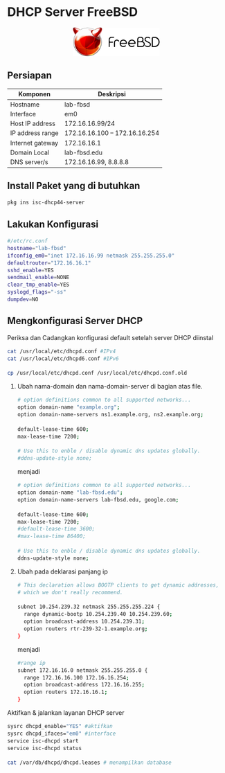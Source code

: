 # DHCP Server FreeBSD
<p align="center">
<img src="./../assets/images/logo.png" alt="Logo" style="width:200px;"/>
</p>

## Persiapan
| Komponen | Deskripsi |
| - | - |
| Hostname | lab-fbsd |
| Interface | em0 |
| Host IP address | 172.16.16.99/24 |
| IP address range | 172.16.16.100 – 172.16.16.254 |
| Internet gateway | 172.16.16.1 |
| Domain Local | lab-fbsd.edu |
| DNS server/s | 172.16.16.99, 8.8.8.8 |

## Install Paket yang di butuhkan
```sh
pkg ins isc-dhcp44-server
```
## Lakukan Konfigurasi
```sh term
#/etc/rc.conf
hostname="lab-fbsd"
ifconfig_em0="inet 172.16.16.99 netmask 255.255.255.0"
defaultrouter="172.16.16.1"
sshd_enable=YES
sendmail_enable=NONE
clear_tmp_enable=YES
syslogd_flags="-ss"
dumpdev=NO
```
## Mengkonfigurasi Server DHCP
Periksa dan Cadangkan konfigurasi default setelah server DHCP diinstal
```sh file
cat /usr/local/etc/dhcpd.conf #IPv4
cat /usr/local/etc/dhcpd6.conf #IPv6

cp /usr/local/etc/dhcpd.conf /usr/local/etc/dhcpd.conf.old
```
1. Ubah nama-domain dan nama-domain-server di bagian atas file.
    ```sh file
    # option definitions common to all supported networks...
    option domain-name "example.org";
    option domain-name-servers ns1.example.org, ns2.example.org;

    default-lease-time 600;
    max-lease-time 7200;

    # Use this to enble / disable dynamic dns updates globally.
    #ddns-update-style none;
    ```
    menjadi
    ```sh file
    # option definitions common to all supported networks...
    option domain-name "lab-fbsd.edu";
    option domain-name-servers lab-fbsd.edu, google.com;

    default-lease-time 600;
    max-lease-time 7200;
    #default-lease-time 3600;
    #max-lease-time 86400;

    # Use this to enble / disable dynamic dns updates globally.
    ddns-update-style none;
    ```
2. Ubah pada deklarasi panjang ip
    ```sh file
    # This declaration allows BOOTP clients to get dynamic addresses,
    # which we don't really recommend.

    subnet 10.254.239.32 netmask 255.255.255.224 {
      range dynamic-bootp 10.254.239.40 10.254.239.60;
      option broadcast-address 10.254.239.31;
      option routers rtr-239-32-1.example.org;
    }
    ```
    menjadi
    ```sh file
    #range ip
    subnet 172.16.16.0 netmask 255.255.255.0 {
      range 172.16.16.100 172.16.16.254;
      option broadcast-address 172.16.16.255;
      option routers 172.16.16.1;
    }
    ```
Aktifkan & jalankan layanan DHCP server
``` sh file
sysrc dhcpd_enable="YES" #aktifkan
sysrc dhcpd_ifaces="em0" #interface
service isc-dhcpd start
service isc-dhcpd status

cat /var/db/dhcpd/dhcpd.leases # menampilkan database 
```
